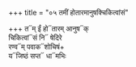+++
title = "०५ तमीं होतारमानुषक्चिकित्वांसं"

+++
त᳓म् ईं हो᳓तारम् आनुष᳓क्  
चिकित्वां᳓सं नि᳓ षेदिरे  
रण्व᳓म् पवाक᳓शोचिषं+  
य᳓जिष्ठं सप्त᳓ धा᳓मभिः